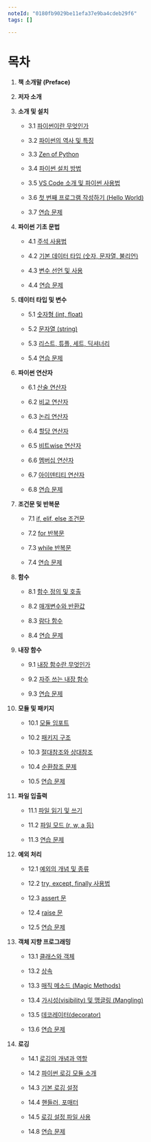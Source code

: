 ```yaml
---
noteId: "0180fb9029be11efa37e9ba4cdeb29f6"
tags: []

---
```



# 목차

1. **책 소개말 (Preface)**


2. **저자 소개**



3. **소개 및 설치**
    - 3.1 [파이썬이란 무엇인가](chap_03_intro_and_install/03_01_what_is_python.md)

    - 3.2 [파이썬의 역사 및 특징](chap_03_intro_and_install/03_02_python_history_and_characteristics.md)

    - 3.3 [Zen of Python](chap_03_intro_and_install/03_03_Zen_of_Python.md)

    - 3.4 [파이썬 설치 방법](chap_03_intro_and_install/03_04_Python_Installation.md)

    - 3.5 [VS Code 소개 및 파이썬 사용법](chap_03_intro_and_install/03_05_vs_code_intro_python.md)

    - 3.6 [첫 번째 프로그램 작성하기 (Hello World)](chap_03_intro_and_install/03_06_first_prog_hello_world.md)

    - 3.7 [연습 문제](chap_03_intro_and_install/03_07_excercise.md)



4. **파이썬 기초 문법**

    - 4.1 [주석 사용법](chap_04_basic_grammer/04_01_comments.md)

    - 4.2 [기본 데이터 타입 (숫자, 문자열, 불리언)](chap_04_basic_grammer/04_02_basic_data_type.md)

    - 4.3 [변수 선언 및 사용](chap_04_basic_grammer/04_03_variable_declare_useage.md)

    - 4.4 [연습 문제](chap_04_basic_grammer/04_04_excercise.md)



5. **데이터 타입 및 변수**

    - 5.1 [숫자형 (int, float)](chap_05_datatype_and_variables/05_01_number_types.md)

    - 5.2 [문자열 (string)](chap_05_datatype_and_variables/05_02_string_types.md)

    - 5.3 [리스트, 튜플, 세트, 딕셔너리](chap_05_datatype_and_variables/05_03_list_tuple_set_dict.md)

    - 5.4 [연습 문제](chap_05_datatype_and_variables/05_04_excercise.md)



6. **파이썬 연산자**

    - 6.1 [산술 연산자](chap_06_operators/06_01_arithmetic_operators.md)

    - 6.2 [비교 연산자](chap_06_operators/06_02_comparison_operators.md)

    - 6.3 [논리 연산자](chap_06_operators/06_03_logical_operators.md)

    - 6.4 [할당 연산자](chap_06_operators/06_04_allocation_operators.md)

    - 6.5 [비트wise 연산자](chap_06_operators/06_05_bitwise_operators.md)

    - 6.6 [멤버십 연산자](chap_06_operators/06_06_membership_operators.md)

    - 6.7 [아이덴티티 연산자](chap_06_operators/06_07_identity_operators.md)

    - 6.8 [연습 문제](chap_06_operators/06_08_excercise.md)



7. **조건문 및 반복문**

    - 7.1 [if, elif, else 조건문](chap_07_condition_iteration/07_01_if_elif_else.md)

    - 7.2 [for 반복문](chap_07_condition_iteration/07_02_for_loop.md)

    - 7.3 [while 반복문](chap_07_condition_iteration/07_03_while_loop.md)

    - 7.4 [연습 문제](chap_07_condition_iteration/07_04_excercise.md)



8. **함수**

    - 8.1 [함수 정의 및 호출](contents/chap_08_functions/08_01_func_define_and_call.md)

    - 8.2 [매개변수와 반환값](chap_08_functions/08_02_parameters.md)

    - 8.3 [람다 함수](chap_08_functions/08_03_lambda_function.md)

    - 8.4 [연습 문제](chap_08_functions/08_04_excercise.md)



9. **내장 함수**

    - 9.1 [내장 함수란 무엇인가](chap_09_builtin_functions/09_01_builtin_func.md)

    - 9.2 [자주 쓰는 내장 함수](chap_09_builtin_functions/09_02_freq_builtin_func.md)

    - 9.3 [연습 문제](chap_09_builtin_functions/09_03_excercise.md)



10. **모듈 및 패키지**

    - 10.1 [모듈 임포트](chap_10_modules_pakages/10_01_module_import.md)

    - 10.2 [패키지 구조](chap_10_modules_pakages/10_02_package_structure.md)

    - 10.3 [절대참조와 상대참조](chap_10_modules_pakages/10_03_absolute_relative_import.md)

    - 10.4 [순환참조 문제](chap_10_modules_pakages/10_04_circular_import.md)

    - 10.5 [연습 문제](chap_10_modules_pakages/10_05_excercise.md)



11. **파일 입출력**

    - 11.1 [파일 읽기 및 쓰기](chap_11_file_io/11_01_file_read_write.md)

    - 11.2 [파일 모드 (r, w, a 등)](chap_11_file_io/11_02_file_mode.md)

    - 11.3 [연습 문제](chap_11_file_io/11_03_excercise.md)



12. **예외 처리**

    - 12.1 [예외의 개념 및 종류](chap_12_exceptions/12_01_concept_and_exception_types.md)

    - 12.2 [try, except, finally 사용법](chap_12_exceptions/12_02_try_except_finally.md)

    - 12.3 [assert 문](chap_12_exceptions/12_03_assert.md)

    - 12.4 [raise 문](chap_12_exceptions/12_04_raise.md)

    - 12.5 [연습 문제](chap_12_exceptions/12_05_excercise.md)



13. **객체 지향 프로그래밍**

    - 13.1 [클래스와 객체](chap_13_oop/13_01_class_object.md)

    - 13.2 [상속](chap_13_oop/13_02_inheritance.md)

    - 13.3 [매직 메소드 (Magic Methods)](chap_13_oop/13_03_magic_method.md)

    - 13.4 [가시성(visibility) 및 맹글링 (Mangling)](chap_13_oop/13_04_visibility_mangling.md)

    - 13.5 [데코레이터(decorator)](chap_13_oop/13_05_decorators.md)

    - 13.6 [연습 문제](chap_13_oop/13_06_excercise.md)



14. **로깅**

    - 14.1 [로깅의 개념과 역할](chap_14_logging/14_01_logging_importance.md)

    - 14.2 [파이썬 로깅 모듈 소개](chap_14_logging/14_02_intro_to_logging_module.md)

    - 14.3 [기본 로깅 설정](chap_14_logging/14_03_basic_logger_conf.md)

    - 14.4 [핸들러, 포매터](chap_14_logging/14_04_handler_formatter.md)

    - 14.5 [로깅 설정 파일 사용](chap_14_logging/14_05_configurateion_file.md)

    - 14.8 [연습 문제](chap_14_logging/14_06_excercise.md)


